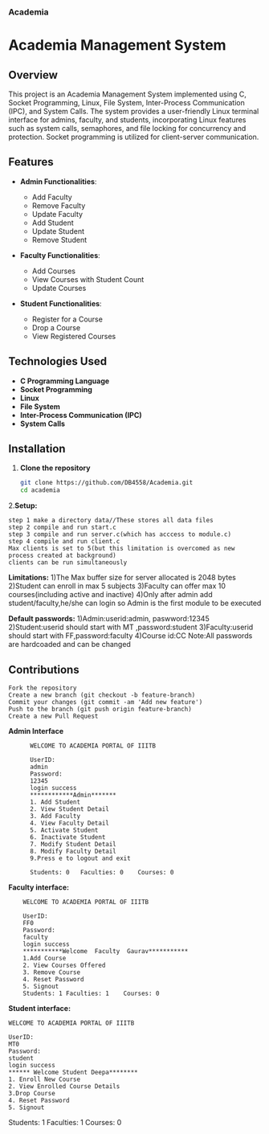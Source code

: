 ### Academia

# Academia Management System

## Overview
This project is an Academia Management System implemented using C, Socket Programming, Linux, File System, Inter-Process Communication (IPC), and System Calls. The system provides a user-friendly Linux terminal interface for admins, faculty, and students, incorporating Linux features such as system calls, semaphores, and file locking for concurrency and protection. Socket programming is utilized for client-server communication.

## Features
- **Admin Functionalities**:
  - Add Faculty
  - Remove Faculty
  - Update Faculty
  - Add Student
  - Update Student
  - Remove Student

- **Faculty Functionalities**:
  - Add Courses
  - View Courses with Student Count
  - Update Courses

- **Student Functionalities**:
  - Register for a Course
  - Drop a Course
  - View Registered Courses

## Technologies Used
- **C Programming Language**
- **Socket Programming**
- **Linux**
- **File System**
- **Inter-Process Communication (IPC)**
- **System Calls**

## Installation

1. **Clone the repository**
   ```bash
   git clone https://github.com/DB4558/Academia.git
   cd academia
2.**Setup:**

    step 1 make a directory data//These stores all data files
    step 2 compile and run start.c
    step 3 compile and run server.c(which has acccess to module.c)
    step 4 compile and run client.c
    Max clients is set to 5(but this limitation is overcomed as new process created at background)
    clients can be run simultaneously

**Limitations:**
1)The Max buffer size for server allocated is 2048 bytes
2)Student can enroll in max 5 subjects
3)Faculty can offer max 10 courses(including active and inactive)
4)Only after admin add student/faculty,he/she can login
so Admin is the first module to be executed

**Default passwords:**
1)Admin:userid:admin, paswword:12345
2)Student:userid should start with MT ,password:student
3)Faculty:userid should start with FF,password:faculty
4)Course id:CC
Note:All passwords are hardcoaded and can be changed

## Contributions


    Fork the repository
    Create a new branch (git checkout -b feature-branch)
    Commit your changes (git commit -am 'Add new feature')
    Push to the branch (git push origin feature-branch)
    Create a new Pull Request





**Admin Interface**
    
      
      
       
          WELCOME TO ACADEMIA PORTAL OF IIITB
          
          UserID: 
          admin
          Password: 
          12345
          login success
          ************Admin*******
          1. Add Student
          2. View Student Detail
          3. Add Faculty
          4. View Faculty Detail
          5. Activate Student
          6. Inactivate Student
          7. Modify Student Detail
          8. Modify Faculty Detail
          9.Press e to logout and exit 
          
          Students: 0	Faculties: 0	Courses: 0

**Faculty interface:**
     
        WELCOME TO ACADEMIA PORTAL OF IIITB
        
        UserID: 
        FF0
        Password: 
        faculty
        login success
        ***********Welcome  Faculty  Gaurav***********
        1.Add Course
        2. View Courses Offered
        3. Remove Course
        4. Reset Password
        5. Signout
        Students: 1	Faculties: 1	Courses: 0

**Student interface:**
  
    WELCOME TO ACADEMIA PORTAL OF IIITB
    
    UserID: 
    MT0
    Password: 
    student
    login success
    ****** Welcome Student Deepa********
    1. Enroll New Course
    2. View Enrolled Course Details
    3.Drop Course 
    4. Reset Password
    5. Signout 
Students: 1	Faculties: 1	Courses: 0




